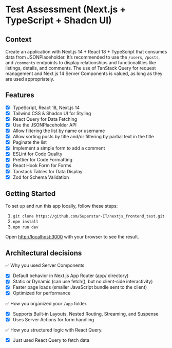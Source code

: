 # Test Assessment (Next.js + TypeScript + Shadcn UI)


## Context

Create an application with Next.js 14 + React 18 + TypeScript that consumes data from JSONPlaceholder. It’s recommended to use the `/users`, `/posts`, and `/comments` endpoints to display relationships and functionalities like listings, details, and comments. The use of TanStack Query for request management and Next.js 14 Server Components is valued, as long as they are used appropriately.


## Features 

- [x] TypeScript, React 18, Next.js 14
- [x] Tailwind CSS & Shadcn UI for Styling
- [x] React Query for Data Fetching
- [x] Use the JSONPlaceholder API
- [x] Allow filtering the list by name or username
- [x] Allow sorting posts by title and/or filtering by partial text in the title
- [x] Paginate the list
- [x] Implement a simple form to add a comment
- [x] ESLint for Code Quality
- [x] Prettier for Code Formatting
- [x] React Hook Form for Forms
- [x] Tanstack Tables for Data Display
- [x] Zod for Schema Validation

## Getting Started

To set up and run this app locally, follow these steps:


1. ```git clone https://github.com/Superstar-IT/nextjs_frontend_test.git```
2. ```npm install```
3. ```npm run dev```

Open [http://localhost:3000](http://localhost:3000) with your browser to see the result.


## Architectural decisions

✅ Why you used Server Components.

- [x] Default behavior in Next.js App Router (app/ directory)
- [x] Static or Dynamic (can use fetch(), but no client-side interactivity)
- [x] Faster page loads (smaller JavaScript bundle sent to the client)
- [x] Optimized for performance

✅ How you organized your `/app` folder. 

- [x] Supports Built-in Layouts, Nested Routing, Streaming, and Suspense
- [x] Uses Server Actions for form handling

✅ How you structured logic with React Query.
- [x] Just used React Query to fetch data